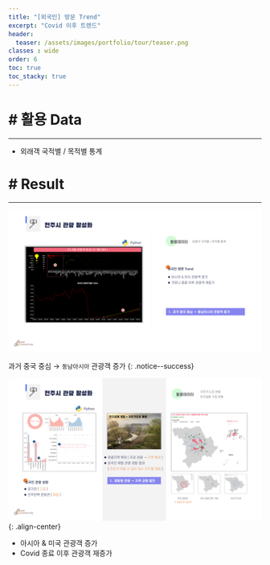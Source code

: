 ```yaml
---
title: "[외국인] 방문 Trend"
excerpt: "Covid 이후 트렌드"
header:
  teaser: /assets/images/portfolio/tour/teaser.png
classes : wide
order: 6
toc: true
toc_stacky: true
---
```


# # 활용 Data
---
* 외래객 국적별 / 목적별 통계  



# # Result
---

![result](/assets/images/portfolio/tour/result.png)

과거 중국 중심 → `동남아시아` 관광객 증가
{: .notice--success}

![result](/assets/images/portfolio/junju/result.png){: .align-center}

* 아시아 & 미국 관광객 증가
* Covid 종료 이후 관광객 재증가

